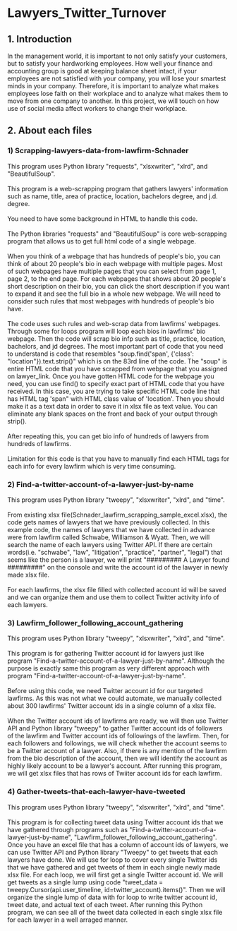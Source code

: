 # Lawyers_Twitter_Turnover
## 1. Introduction
In the management world, it is important to not only satisfy your customers, but to satisfy your hardworking employees. How well your finance and accounting group is good at keeping balance sheet intact, if your employees are not satisfied with your company, you will lose your smartest minds in your company. Therefore, it is important to analyze what makes employees lose faith on their workplace and to analyze what makes them to move from one company to another. In this project, we will touch on how use of social media affect workers to change their workplace.
## 2. About each files
### 1) Scrapping-lawyers-data-from-lawfirm-Schnader
This program uses Python library "requests", "xlsxwriter", "xlrd", and "BeautifulSoup".</br>
</br>
This program is a web-scrapping program that gathers lawyers' information such as name, title, area of practice, location, bachelors degree, and j.d. degree.</br>
</br>
You need to have some background in HTML to handle this code.</br>
</br>
The Python libraries "requests" and "BeautifulSoup" is core web-scrapping program that allows us to get full html code of a single webpage.</br>
</br>
When you think of a webpage that has hundreds of people's bio, you can think of about 20 people's bio in each webpage with multiple pages. Most of such webpages have multiple pages that you can select from page 1, page 2, to the end page. For each webpages that shows about 20 people's short description on their bio, you can click the short description if you want to expand it and see the full bio in a whole new webpage. We will need to consider such rules that most webpages with hundreds of people's bio have.</br>
</br>
The code uses such rules and web-scrap data from lawfirms' webpages. Through some for loops program will loop each bios in lawfirms' bio webpage. Then the code will scrap bio infp such as title, practice, location, bachelors, and jd degrees. The most important part of code that you need to understand is code that resembles "soup.find('span', {'class': "location"}).text.strip()" which is on the 83rd line of the code. The "soup" is entire HTML code that you have scrapped from webpage that you assigned on lawyer_link. Once you have gotten HTML code for the webpage you need, you can use find() to specify exact part of HTML code that you have received. In this case, you are trying to take specific HTML code line that has HTML tag 'span" with HTML class value of 'location'. Then you should make it as a text data in order to save it in xlsx file as text value. You can eliminate any blank spaces on the front and back of your output through strip().</br>
</br>
After repeating this, you can get bio info of hundreds of lawyers from hundreds of lawfirms.</br>
</br>
Limitation for this code is that you have to manually find each HTML tags for each info for every lawfirm which is very time consuming.

### 2) Find-a-twitter-account-of-a-lawyer-just-by-name
This program uses Python library "tweepy", "xlsxwriter", "xlrd", and "time".</br>
</br>
From existing xlsx file(Schnader_lawfirm_scrapping_sample_excel.xlsx), the code gets names of lawyers that we have previously collected. In this example code, the names of lawyers that we have collected in advance were from lawfirm called Schwabe, Williamson & Wyatt. Then, we will search the name of each lawyers using Twitter API. If there are certain words(i.e. "schwabe", "law", "litigation", "practice", "partner", "legal") that seems like the person is a lawyer, we will print "######### A Lawyer found #########" on the console and write the account id of the lawyer in newly made xlsx file.</br>
</br>
For each lawfirms, the xlsx file filled with collected account id will be saved and we can organize them and use them to collect Twitter activity info of each lawyers.

### 3) Lawfirm_follower_following_account_gathering
This program uses Python library "tweepy", "xlsxwriter", "xlrd", and "time".</br>
</br>
This program is for gathering Twitter account id for lawyers just like program "Find-a-twitter-account-of-a-lawyer-just-by-name". Although the purpose is exactly same this program as very different approach with program "Find-a-twitter-account-of-a-lawyer-just-by-name".</br>
</br>
Before using this code, we need Twitter account id for our targeted lawfirms. As this was not what we could automate, we manually collected about 300 lawfirms' Twitter account ids in a single column of a xlsx file.</br>
</br>
When the Twitter account ids of lawfirms are ready, we will then use Twitter API and Python library "tweepy" to gather Twitter account ids of followers of the lawfirm and Twitter account ids of followings of the lawfirm. Then, for each followers and followings, we will check whether the account seems to be a Twitter account of a lawyer. Also, if there is any mention of the lawfirm from the bio description of the account, then we will identify the account as highly likely account to be a lawyer's account. After running this program, we will get xlsx files that has rows of Twiiter account ids for each lawfirm.

### 4) Gather-tweets-that-each-lawyer-have-tweeted
This program uses Python library "tweepy", "xlsxwriter", "xlrd", and "time".</br>
</br>
This program is for collecting tweet data using Twitter account ids that we have gathered through programs such as "Find-a-twitter-account-of-a-lawyer-just-by-name", "Lawfirm_follower_following_account_gathering".</br> 
Once you have an excel file that has a column of account ids of lawyers, we can use Twitter API and Python library "Tweepy" to get tweets that each lawyers have done. We will use for loop to cover every single Twitter ids that we have gathered and get tweets of them in each single newly made xlsx file. For each loop, we will first get a single Twitter account id. We will get tweets as a single lump using code "tweet_data = tweepy.Cursor(api.user_timeline, id=twitter_account).items()". Then we will organize the single lump of data with for loop to write twitter account id, tweet date, and actual text of each tweet. After running this Python program, we can see all of the tweet data collected in each single xlsx file for each lawyer in a well arraged manner.
 

